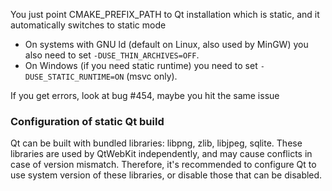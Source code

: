You just point CMAKE_PREFIX_PATH to Qt installation which is static, and it automatically switches to static mode

* On systems with GNU ld (default on Linux, also used by MinGW) you also need to set `-DUSE_THIN_ARCHIVES=OFF`.
* On Windows (if you need static runtime) you need to set `-DUSE_STATIC_RUNTIME=ON` (msvc only).

If you get errors, look at bug #454, maybe you hit the same issue

### Configuration of static Qt build

Qt can be built with bundled libraries: libpng, zlib, libjpeg, sqlite. These libraries are used by QtWebKit independently, and may cause conflicts in case of version mismatch. Therefore, it's recommended to configure Qt to use system version of these libraries, or disable those that can be disabled.